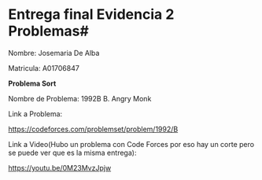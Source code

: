 # Entrega final Evidencia 2 Problemas#

Nombre: Josemaria De Alba

Matricula: A01706847

**Problema Sort**

Nombre de Problema: 1992B B. Angry Monk

Link a Problema:

https://codeforces.com/problemset/problem/1992/B

Link a Video(Hubo un problema con Code Forces por eso hay un corte pero se puede ver que es la misma entrega):

https://youtu.be/0M23MvzJpjw
